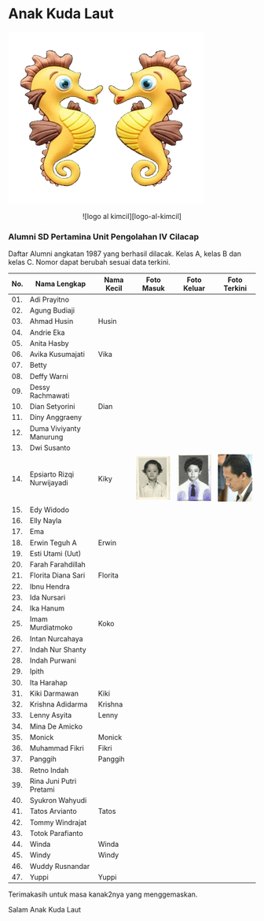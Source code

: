 # Anak Kuda Laut

![logo al kimcil][logo-al-kimcil]

<div style="text-align: center;">
![logo al kimcil][logo-al-kimcil]
</div>

### Alumni SD Pertamina Unit Pengolahan IV Cilacap

Daftar Alumni angkatan 1987 yang berhasil dilacak. Kelas A, kelas B dan kelas C. Nomor dapat berubah sesuai data terkini.

| No. | Nama Lengkap               | Nama Kecil | Foto Masuk              | Foto Keluar             | Foto Terkini            |
| --- | -------------------------- | ---------- | ----------------------- | ----------------------- | ----------------------- |
| 01. | Adi Prayitno               |            |                         |                         |                         |
| 02. | Agung Budiaji              |            |                         |                         |                         |
| 03. | Ahmad Husin                | Husin      |                         |                         |                         |
| 04. | Andrie Eka                 |            |                         |                         |                         |
| 05. | Anita Hasby                |            |                         |                         |                         |
| 06. | Avika Kusumajati           | Vika       |                         |                         |                         |
| 07. | Betty                      |            |                         |                         |                         |
| 08. | Deffy Warni                |            |                         |                         |                         |
| 09. | Dessy Rachmawati           |            |                         |                         |                         |
| 10. | Dian Setyorini             | Dian       |                         |                         |                         |
| 11. | Diny Anggraeny             |            |                         |                         |                         |
| 12. | Duma Viviyanty Manurung    |            |                         |                         |                         |
| 13. | Dwi Susanto                |            |                         |                         |                         |
| 14. | Epsiarto Rizqi Nurwijayadi | Kiky       | ![foto][epsi-masuk]     | ![foto][epsi-lulus]     | ![foto][epsi-terkini]     |
| 15. | Edy Widodo                 |            |                         |                         |                         |
| 16. | Elly Nayla                 |            |                         |                         |                         |
| 17. | Ema                        |            |                         |                         |                         |
| 18. | Erwin Teguh A              | Erwin      |                         |                         |                         |
| 19. | Esti Utami (Uut)           |            |                         |                         |                         |
| 20. | Farah Farahdillah          |            |                         |                         |                         |
| 21. | Florita Diana Sari         | Florita    |                         |                         |                         |
| 22. | Ibnu Hendra                |            |                         |                         |                         |
| 23. | Ida Nursari                |            |                         |                         |                         |
| 24. | Ika Hanum                  |            |                         |                         |                         |
| 25. | Imam Murdiatmoko           | Koko       |                         |                         |                         |
| 26. | Intan Nurcahaya            |            |                         |                         |                         |
| 27. | Indah Nur Shanty           |            |                         |                         |                         |
| 28. | Indah Purwani              |            |                         |                         |                         |
| 29. | Ipith                      |            |                         |                         |                         |
| 30. | Ita Harahap                |            |                         |                         |                         |
| 31. | Kiki Darmawan              | Kiki       |                         |                         |                         |
| 32. | Krishna Adidarma           | Krishna    |                         |                         |                         |
| 33. | Lenny Asyita               | Lenny      |                         |                         |                         |
| 34. | Mina De Amicko             |            |                         |                         |                         |
| 35. | Monick                     | Monick     |                         |                         |                         |
| 36. | Muhammad Fikri             | Fikri      |                         |                         |                         |
| 37. | Panggih                    | Panggih    |                         |                         |                         |
| 38. | Retno Indah                |            |                         |                         |                         |
| 39. | Rina Juni Putri Pretami    |            |                         |                         |                         |
| 40. | Syukron Wahyudi            |            |                         |                         |                         |
| 41. | Tatos Arvianto             | Tatos      |                         |                         |                         |
| 42. | Tommy Windrajat            |            |                         |                         |                         |
| 43. | Totok Parafianto           |            |                         |                         |                         |
| 44. | Winda                      | Winda      |                         |                         |                         |
| 45. | Windy                      | Windy      |                         |                         |                         |
| 46. | Wuddy Rusnandar            |            |                         |                         |                         |
| 47. | Yuppi                      | Yuppi      |                         |                         |                         |


Terimakasih untuk masa kanak2nya yang menggemaskan.

Salam Anak Kuda Laut

[logo-al-kimcil]: https://github.com/epsi-rns/alumni-sd-pup-iv/blob/master/misc/anak-kuda-laut.png
[epsi-masuk]:   https://github.com/epsi-rns/alumni-sd-pup-iv/blob/master/1987/epsi-masuk-sd.jpg
[epsi-lulus]:   https://github.com/epsi-rns/alumni-sd-pup-iv/blob/master/1987/epsi-lulus-sd.jpg
[epsi-terkini]: https://github.com/epsi-rns/alumni-sd-pup-iv/blob/master/1987/epsi-terkini.jpg
